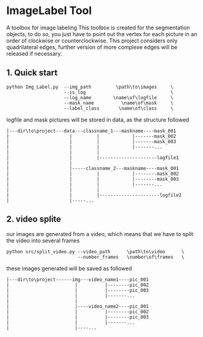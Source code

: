# ImageLabel Tool

A toolbox for image labeling
This toolbox is created for the segmentation objects, to do so, you just have to point out the vertex for each picture in an order of clockwise or counterclockwise. This project considers only quadrilateral edges, further version of more complexe edges will be released if necessary.

## 1. Quick start
    python Img_Label.py  --img_path         \path\to\images     \
                         --is_log                               \
                         --log_name        \name\of\logfile     \
                         --mask_name          \name\of\mask     \
                         --label_class       \name\of\class     \
logfile and mask pictures will be stored in data, as the structure followed  

    |---dir\to\project---data---classname_1---maskname----mask_001 
    |                      |         |            |-------mask_002  
    |                      |         |            |-------mask_003  
    |                      |         |            |-------...  
    |                      |         |  
    |                      |         |---------------------logfile1
    |                      |    
    |                      |-----classname_2---maskname----mask_001 
    |                      |         |            |--------mask_002  
    |                      |         |            |--------mask_003  
    |                      |         |            |-------...  
    |                      |         |  
    |                      |         |----------------------logfile2 
    |                      |-----...

## 2. video splite
our images are generated from a video, which means that we have to split the video into several frames 

    python src/split_video.py --video_path      \path\to\video      \
                              --number_frames   \number\of\frames   \
                         
these images generated will be saved as followed  
  
  
    |---dir\to\project------img---video_name1----pic_001  
    |                        |          |--------pic_002  
    |                        |          |--------pic_003  
    |                        |          |-------...  
    |                        |  
    |                        |----video_name2----pic_001  
    |                        |          |--------pic_002  
    |                        |          |--------pic_003  
    |                        |          |-------...  
    |                        |----...  
